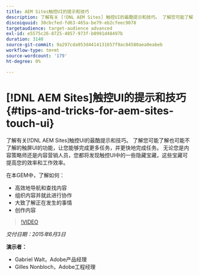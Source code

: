 ```yaml
---
title: AEM Sites触控UI的提示和技巧
description: 了解有关 [!DNL AEM Sites] 触控UI的最酷提示和技巧。 了解您可能了解也可能不了解的触屏UI的功能，让您能够完成更多任务，并更快地完成任务。 无论您是内容策略师还是内容营销人员，您都将发现触控UI中的一些隐藏宝藏，这些宝藏可提高您的效率和工作效率。
discoiquuid: 30cbcfed-fd63-465a-be79-eb2cfeec9078
targetaudience: target-audience advanced
exl-id: e5575c26-8725-4857-973f-b0991d48497b
duration: 3140
source-git-commit: 9a297cda953d4414131657f9ac84580aea0eabeb
workflow-type: tm+mt
source-wordcount: '179'
ht-degree: 0%

---
```


# [!DNL AEM Sites]触控UI的提示和技巧{#tips-and-tricks-for-aem-sites-touch-ui}

了解有关[!DNL AEM Sites]触控UI的最酷提示和技巧。 了解您可能了解也可能不了解的触屏UI的功能，让您能够完成更多任务，并更快地完成任务。 无论您是内容策略师还是内容营销人员，您都将发现触控UI中的一些隐藏宝藏，这些宝藏可提高您的效率和工作效率。

在本GEM中，了解如何：

* 高效地导航和查找内容
* 组织内容并就此进行协作
* 大致了解正在发生的事情
* 创作内容

>[!VIDEO](https://video.tv.adobe.com/v/19377/?quality=9)

*交付日期：2015年6月3日*

**演示者：**

* Gabriel Walt，Adobe产品经理
* Gilles Nonbloch，Adobe工程经理

<!--
[Get back to the Overview](https://helpx.adobe.com/cn/experience-manager/kt/eseminars/gems/aem-index.html)
-->
